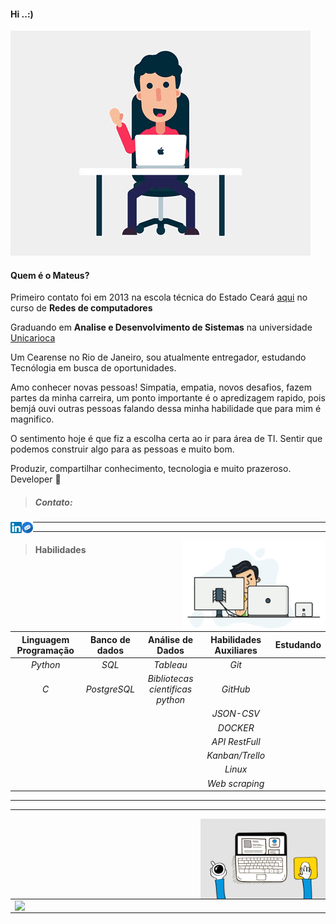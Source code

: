 #### Hi ..:)   

![](img/giphy.gif)
#### **Quem é o Mateus?**
Primeiro contato foi em 2013 na escola técnica do Estado Ceará [aqui](https://www.instagram.com/eeepfmm/  'Conheça essa escola que me proporcionou os melhores conhecimentos , pilarpara os próxuimos passos') no curso de __Redes de computadores__

Graduando em __Analise e Desenvolvimento de Sistemas__ na universidade [Unicarioca](https://www.unicarioca.edu.br/ 'Aqui você encontra detalhes sobre minha faculdade :)')

Um Cearense no Rio de Janeiro, sou atualmente entregador, estudando Tecnólogia em busca de oportunidades.

Amo conhecer novas pessoas! Simpatia, empatia, novos desafios, fazem partes da minha carreira, um ponto importante é o apredizagem rapido, pois bemjá ouvi outras pessoas falando dessa minha habilidade que para mim é magnifico.

O sentimento hoje é que fiz a escolha certa ao ir para área de TI. Sentir que podemos construir algo para as pessoas e muito bom.
  

Produzir, compartilhar conhecimento, tecnologia e muito prazeroso.
Developer 🚀

 > ##### Contato: 

<a href="https://www.linkedin.com/in/mateus-varelo-492180aa/">
  <img src="img/linkedin.png" width = 18 align = "left">
</a>

<a href="mateusferreira703@gmail.com">
  <img src="img/email.png" width = 18 align = "left">
</a>

  ----
  ----


  

    
  <img src="img/gif_readme.gif" width = 230 align = "Right">

  > #### __Habilidades__ 

  | __Linguagem Programação__   | __Banco de dados__   | __Análise de Dados__   |  __Habilidades Auxiliares__ | __Estudando__ |
  |:-----------------------:|:----:|:------------------:|:------------------------:|:----------:|
  |   *Python*             |   *SQL*    | *Tableau*             |         *Git*            |    
  |    *C*                   |   *PostgreSQL*   |    *Bibliotecas cientificas python*                |         *GitHub*         |
  |                        |      |                    |         *JSON-CSV*       |
  |                        |      |                    |         *DOCKER*         |
  |                        |      |                    |         *API RestFull*   |   |                         |      |                    |         *Scrum*          |
  |                         |      |                    |         *Kanban/Trello*  |
  |                          |      |                    |          *Linux*          |
  |                          |      |                     |           *Web scraping* | 



   



  

 --------
  --------
  <img src="img/cafeprogramador.gif" width = 200  align ="Right" >

 
    
<center>
<table>
    <tr>
          <td><img width="495px" align="left" src="https://github-readme-stats.vercel.app/api?username=mateusvarelo&theme=blue-green"/></td>
          <td><img width="400px" align="left" src="https://github-readme-stats.vercel.app/api/top-langs/?username=mateusvarelo&hide=html&layout=compact&theme=blue-green" /></td>
     </tr>   
</table>
</center> 


    
